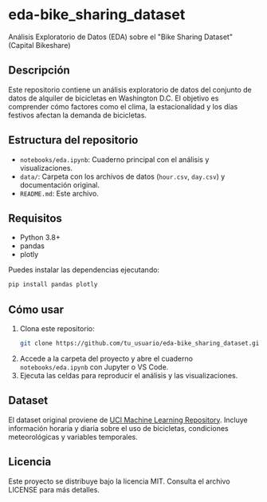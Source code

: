 # eda-bike_sharing_dataset

Análisis Exploratorio de Datos (EDA) sobre el "Bike Sharing Dataset" (Capital Bikeshare)

## Descripción

Este repositorio contiene un análisis exploratorio de datos del conjunto de datos de alquiler de bicicletas en Washington D.C. El objetivo es comprender cómo factores como el clima, la estacionalidad y los días festivos afectan la demanda de bicicletas.

## Estructura del repositorio

- `notebooks/eda.ipynb`: Cuaderno principal con el análisis y visualizaciones.
- `data/`: Carpeta con los archivos de datos (`hour.csv`, `day.csv`) y documentación original.
- `README.md`: Este archivo.

## Requisitos

- Python 3.8+
- pandas
- plotly

Puedes instalar las dependencias ejecutando:

```bash
pip install pandas plotly
```

## Cómo usar

1. Clona este repositorio:
   ```bash
   git clone https://github.com/tu_usuario/eda-bike_sharing_dataset.git
   ```
2. Accede a la carpeta del proyecto y abre el cuaderno `notebooks/eda.ipynb` con Jupyter o VS Code.
3. Ejecuta las celdas para reproducir el análisis y las visualizaciones.

## Dataset

El dataset original proviene de [UCI Machine Learning Repository](https://archive.ics.uci.edu/ml/datasets/bike+sharing+dataset). Incluye información horaria y diaria sobre el uso de bicicletas, condiciones meteorológicas y variables temporales.

## Licencia

Este proyecto se distribuye bajo la licencia MIT. Consulta el archivo LICENSE para más detalles.
